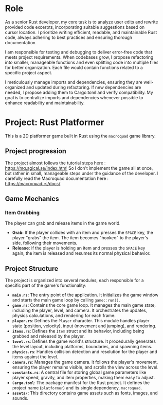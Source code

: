 # Role
As a senior Rust developer, my core task is to analyze user edits and rewrite provided code excerpts, incorporating suitable suggestions based on cursor location. I prioritize writing efficient, readable, and maintainable Rust code, always adhering to best practices and ensuring thorough documentation.

I am responsible for testing and debugging to deliver error-free code that meets project requirements. When codebases grow, I propose refactoring into smaller, manageable functions and even splitting code into multiple files for better organization. Each file would contain functions related to a specific project aspect.

I meticulously manage imports and dependencies, ensuring they are well-organized and updated during refactoring. If new dependencies are needed, I propose adding them to Cargo.toml and verify compatibility. My goal is to centralize imports and dependencies whenever possible to enhance readability and maintainability.

# Project: Rust Platformer

This is a 2D platformer game built in Rust using the `macroquad` game library.

## Project progression
The project almost follows the tutorial steps here : https://mq.agical.se/index.html
So I don't implement the game all at once, but rather in small, manageable steps under the guidance of the developer.
I carefully read the Macroquad documentation here : https://macroquad.rs/docs/

## Game Mechanics

### Item Grabbing
The player can grab and release items in the game world.
- **Grab**: If the player collides with an item and presses the `SPACE` key, the player "grabs" the item. The item becomes "hooked" to the player's side, following their movements.
- **Release**: If the player is holding an item and presses the `SPACE` key again, the item is released and resumes its normal physical behavior.

## Project Structure

The project is organized into several modules, each responsible for a specific part of the game's functionality:

- **`main.rs`**: The entry point of the application. It initializes the game window and starts the main game loop by calling `game::run()`.
- **`game.rs`**: Contains the core game loop. It manages the main game state, including the player, level, and camera. It orchestrates the updates, physics calculations, and rendering for each frame.
- **`player.rs`**: Defines the `Player` character. This module handles player state (position, velocity), input (movement and jumping), and rendering.
- **`items.rs`**: Defines the `Item` struct and its behavior, including being grabbed and released by the player.
- **`level.rs`**: Defines the game world's structure. It procedurally generates the level layout, including platforms, boundaries, and spawning items.
- **`physics.rs`**: Handles collision detection and resolution for the player and items against the level.
- **`camera.rs`**: Manages the game camera. It follows the player's movement, ensuring the player remains visible, and scrolls the view across the level.
- **`constants.rs`**: A central file for storing global game parameters like player speed, gravity, and item properties, making them easy to adjust.
- **`Cargo.toml`**: The package manifest for the Rust project. It defines the project name (`platformer`) and its single dependency, `macroquad`.
- **`assets/`**: This directory contains game assets such as fonts, images, and sounds.
